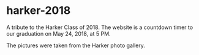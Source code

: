 # harker-2018

A tribute to the Harker Class of 2018. The website is a countdown timer to our graduation on May 24, 2018, at 5 PM.

The pictures were taken from the Harker photo gallery.
